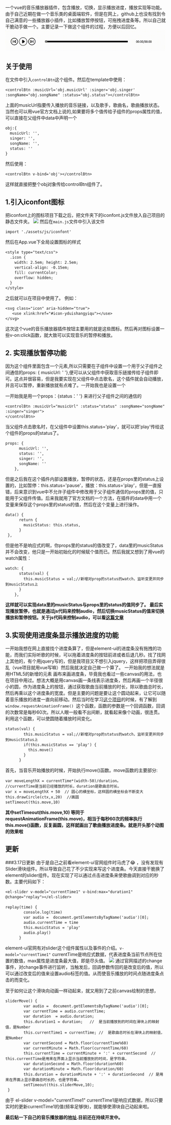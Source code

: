 一个vue的音乐播放器插件，包含播放，切换，显示播放进度，播放实现等功能。
由于自己近期在做一个音乐类的桌面端软件，但是在网上，github上也没有找到令自己满意的一些播放器小插件，比如播放暂停按钮，可拖拽进度条等。所以自己就干脆动手做一个。主要记录一下做这个组件的过程，方便以后回忆。
![](https://raw.githubusercontent.com/1053061407/content-manage-front-end/master/src/assets/%E7%BB%84%E4%BB%B6.gif)

## 关于使用
在文件中引入`controlBtn`这个组件。然后在template中使用：
```
<controlBtn :musicUrl='obj.musicUrl' :singer='obj.singer' :songName="obj.songName" :status="obj.status"></controlBtn>
```
上面的musicUrl指要传入播放的音乐链接，以及歌手，歌曲名，歌曲播放状态。
当然也可以用vue官方文档上说的,如果要将多个值传给子组件的props属性的值，可以直接在父组件中data中声明一个
```
obj:{
  musicUrl: '',
  singer: '',
  songName: '',
  status: ''
}
```

然后使用：
```
<controlBtn v-bind='obj'></controlBtn>
```
这样就直接把整个obj对象传给controlBtn组件了。


## 1.引入iconfont图标
 把iconfont上的图标项目下载之后，把文件夹下的iconfont.js文件放入自己项目的静态文件夹。
![](http://upload-images.jianshu.io/upload_images/3185709-f7c59c34911a478a.png?imageMogr2/auto-orient/strip%7CimageView2/2/w/1240)
然后在`main.js`文件中引入该文件
```
import './assets/js/iconfont'
```
然后在App.vue下全局设置图标的样式
```
<style type="text/css">
  .icon {
    width: 2.5em; height: 2.5em;
    vertical-align: -0.15em;
    fill: currentColor;
    overflow: hidden;
  }
</style>
```
之后就可以在项目中使用了。
例如：
```
<svg class="icon" aria-hidden="true">
   <use xlink:href="#icon-yduishangyiqu"></use>
</svg>
```
这次这个vue的音乐播放器插件按钮主要用的就是这些图标。然后再对图标设置一些v-on:click函数，就大致可以实现音乐的暂停和播放。
## 2. 实现播放暂停功能
因为这个组件里面包含一个<audio :src=musicUrl></audio>元素,所以只需要在子组件中设置一个用于父子组件之间通信的props: { musicUrl: ' '},便可以从父组件中获取音乐链接传给子组件即可。这点并很容易，但是我要实现在父组件中点击歌名，这个插件就会自动播放，并且可以暂停，重新播放就有点难了。一开始我也是设置一个

一开始我是用一个props：{status：' '} 来进行父子组件之间的通信的
```
<controlBtn :musicUrl="musicUrl" :status="status" :songName="songName" :singer="singer">
</controlBtn> 
```
当父组件点击歌名时，在父组件中设置this.status='play'，就可以把'play'传给这个组件的props的status了。
```
props: {
      musicUrl: '',
      status: '',
      singer: '',
      songName: ''
    },
```
但是之后我在这个插件内部设置播放，暂停的状态，还是在props里的status上设置的，比如暂停：this.status='pause'，播放：this.status='play'，但是一直报错，后来意识到vue中不允许子组件中修改用于父子组件通信的props里的值，只能用于父组件传值。后来我就用了官方文档的一个方法，在插件的data中用一个变量来保存这个props里的status的值，然后在这个变量上进行操作。
```
data() {
      return {
        musicStatus: this.status,
      }
 },
```
但是他不是响应式的啊，你props里的status的值改变了，data里的musicStatus并不会改变，他只是一开始初始化的时候赋个值而已。然后我就又想到了用vue的watch属性：
```
watch: {
      status(val) {
        this.musicStatus = val;//新增对prop的status的watch，监听变更并同步到musicStatus上
      }
    },
```
**这样就可以实现data里的musicStatus与props里的status的值同步了。
最后实现播放暂停，也就是通过js代码来控制audio，然后切换musicStatus的值来切换播放和暂停按钮。关于js代码来控制audio，可以看[这篇文章](http://blog.csdn.net/u014520745/article/details/52412427)**    
## 3.实现使用进度条显示播放进度的功能
一开始我想在网上直接找个进度条算了，但是element-ui的进度条没有拖拽的功能，而我们实际听歌的时候，可以拖着进度条的按钮前进或者后退几秒。找了找网上其他的，有个用jquery写的，但是我项目又不想引入jquery，这样把项目弄得很乱（vue项目就用vue写嘛）然后我就决定自己做一个算了。
一开始我的想法就是用HTML5的新增的元素<canvas> 画布来画进度条，毕竟我也看过一些canvas的用法，也在项目中用过。想法大概是用canvas画一条线表示进度条，然后再画一个半径很小的圆，作为进度条上的按钮，通过获取歌曲当前播放的时长，除以歌曲总时长，然后再乘以这个进度条的宽度。但是主要的问题是要让这个圆动起来，让它可以随着音乐播放的进度一直向前移动。然后当时在学习[这个项目](https://github.com/1053061407/canvas-nest)的时候，有了解到`window.requestAnimationFrame() `这个函数，函数的参数是一个回调函数，回调的次数常是每秒60次。所以人眼一般看不出间断，就看起来像个动画，很连贯。利用这个函数，可以使圆随着播放时间变化。
```
status(val) {
        this.musicStatus = val;//新增对prop的status的watch，监听变更并同步到musicStatus上
        if(this.musicStatus == 'play') {
          this.move()
        }
      }
```
首先，当音乐开始播放的时候，开始执行move()函数。move函数的主要部分:
```
var moveLengthX = currentTime*(width-50)/duration。  
//currentTime是当前已经播放的时长，duration是歌曲总时长。
var x = moveLengthX + 50  // 圆心的横坐标，这样圆的横坐标会不断变大
this.drawCircle(ctx,x,20)  //画圆
setTimeout(this.move,10)   
```
**其中setTimeout(this.move,10) 等同于requestAnimationFrame(this.move)，相当于每秒60次的频率执行this.move()函数，反复画圆，这样就画出了歌曲播放进度条。就是开头那个动图的效果啦**



## 更新
###3.17日更新
由于是自己之前看element-ui官网组件时马虎了😂 ，没有发现有Slider滑块组件。所以导致自己花了不少实现来写这个进度条。今天直接干脆换了element的slider组件。现在实现了可以通过点击进度条来使歌曲调到对应的秒数。主要代码如下：
```
<el-slider v-model="currentTime1" v-bind:max="duration1" @change="replay"></el-slider>

replay(time) {
        console.log(time)
        var audio =  document.getElementsByTagName('audio')[0];
        audio.currentTime = time
        this.musicStatus = 'play'
        audio.play()
      }
```
element-ui官网有对slider这个组件属性以及事件的介绍。`v-model="currentTime1"`  currentTime是响应式数据，代表进度条当前节点所在位置的数值，max属性是进度条最大值，即是尽头值。
![](http://upload-images.jianshu.io/upload_images/3185709-59f91ff7a169265d.png?imageMogr2/auto-orient/strip%7CimageView2/2/w/1240)
通过官网描述的change事件，对change事件进行监听，当触发后，回调参数传回的是改变后的值，所以可以通过改变后的值来设置audio标签的值。从而使音乐播放的时间点随进度条点击的而变化。

至于如何让这个滑块向动画一样动起来，就又用到了之前canvas绘制的思想，
```
sliderMove() {
        var audio =  document.getElementsByTagName('audio')[0];
        var currentTime = audio.currentTime;
        var duration  = audio.duration;
        this.duration1 = duration;   //  是当前播放到的时间在滑块上的映射值，是Number
        this.currentTime1 = currentTime; //  是歌曲总时长在滑块上的映射值，是Number 
        var currentSecond = Math.floor(currentTime%60)
        var currentMinute = Math.floor(currentTime/60)
        this.currentTime = currentMinute + ':' + currentSecond  // this.currentTime是用来在界面上显示当前播放到的时间，是字符串。
        var durationSecond = Math.floor(duration%60)
        var durationMinute = Math.floor(duration/60)
        this.duration = durationMinute + ':' + durationSecond  // 是用来在界面上显示歌曲总时长的，也是字符串。
        setTimeout(this.sliderMove,10);
 }
```
由于 el-slider v-model="currentTime1"    currentTime1是响应式数据，所以只要实时的更新currentTime1的值(频率足够快)，就能够使滑块自己动起来啦。


**最后贴一下自己的音乐播放器的[地址](https://github.com/1053061407/music-player).目前还在持续开发中。**